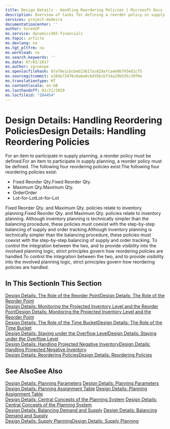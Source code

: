 ```yaml
---
title: Design Details - Handling Reordering Policies | Microsoft Docs
description: Overview of tasks for defining a reorder policy in supply planning.
services: project-madeira
documentationcenter: ''
author: SorenGP
ms.service: dynamics365-financials
ms.topic: article
ms.devlang: na
ms.tgt_pltfrm: na
ms.workload: na
ms.search.keywords: ''
ms.date: 07/01/2017
ms.author: sgroespe
ms.openlocfilehash: 07af8e1cbcbeb23617ac829afca4e0b7934d1cf5
ms.sourcegitcommit: e10de72476c6a6e0cbd35bcb714a29b535c39f0e
ms.translationtype: HT
ms.contentlocale: en-GB
ms.lasthandoff: 01/21/2019
ms.locfileid: "284454"
---
```

# <a name="design-details-handling-reordering-policies"></a><span data-ttu-id="ad985-103">Design Details: Handling Reordering Policies</span><span class="sxs-lookup"><span data-stu-id="ad985-103">Design Details: Handling Reordering Policies</span></span>
<span data-ttu-id="ad985-104">For an item to participate in supply planning, a reorder policy must be defined.</span><span class="sxs-lookup"><span data-stu-id="ad985-104">For an item to participate in supply planning, a reorder policy must be defined.</span></span> <span data-ttu-id="ad985-105">The following four reordering policies exist:</span><span class="sxs-lookup"><span data-stu-id="ad985-105">The following four reordering policies exist:</span></span>  
  
* <span data-ttu-id="ad985-106">Fixed Reorder Qty.</span><span class="sxs-lookup"><span data-stu-id="ad985-106">Fixed Reorder Qty.</span></span>  
* <span data-ttu-id="ad985-107">Maximum Qty.</span><span class="sxs-lookup"><span data-stu-id="ad985-107">Maximum Qty.</span></span>  
* <span data-ttu-id="ad985-108">Order</span><span class="sxs-lookup"><span data-stu-id="ad985-108">Order</span></span>  
* <span data-ttu-id="ad985-109">Lot-for-Lot</span><span class="sxs-lookup"><span data-stu-id="ad985-109">Lot-for-Lot</span></span>  
  
<span data-ttu-id="ad985-110">Fixed Reorder Qty. and Maximum Qty. policies relate to inventory planning.</span><span class="sxs-lookup"><span data-stu-id="ad985-110">Fixed Reorder Qty. and Maximum Qty. policies relate to inventory planning.</span></span> <span data-ttu-id="ad985-111">Although inventory planning is technically simpler than the balancing procedure, these policies must coexist with the step-by-step balancing of supply and order tracking.</span><span class="sxs-lookup"><span data-stu-id="ad985-111">Although inventory planning is technically simpler than the balancing procedure, these policies must coexist with the step-by-step balancing of supply and order tracking.</span></span> <span data-ttu-id="ad985-112">To control the integration between the two, and to provide visibility into the involved planning logic, strict principles govern how reordering policies are handled.</span><span class="sxs-lookup"><span data-stu-id="ad985-112">To control the integration between the two, and to provide visibility into the involved planning logic, strict principles govern how reordering policies are handled.</span></span>  
  
## <a name="in-this-section"></a><span data-ttu-id="ad985-113">In This Section</span><span class="sxs-lookup"><span data-stu-id="ad985-113">In This Section</span></span>  
[<span data-ttu-id="ad985-114">Design Details: The Role of the Reorder Point</span><span class="sxs-lookup"><span data-stu-id="ad985-114">Design Details: The Role of the Reorder Point</span></span>](design-details-the-role-of-the-reorder-point.md)  
[<span data-ttu-id="ad985-115">Design Details: Monitoring the Projected Inventory Level and the Reorder Point</span><span class="sxs-lookup"><span data-stu-id="ad985-115">Design Details: Monitoring the Projected Inventory Level and the Reorder Point</span></span>](design-details-monitoring-the-projected-inventory-level-and-the-reorder-point.md)  
[<span data-ttu-id="ad985-116">Design Details: The Role of the Time Bucket</span><span class="sxs-lookup"><span data-stu-id="ad985-116">Design Details: The Role of the Time Bucket</span></span>](design-details-the-role-of-the-time-bucket.md)  
[<span data-ttu-id="ad985-117">Design Details: Staying under the Overflow Level</span><span class="sxs-lookup"><span data-stu-id="ad985-117">Design Details: Staying under the Overflow Level</span></span>](design-details-staying-under-the-overflow-level.md)  
[<span data-ttu-id="ad985-118">Design Details: Handling Projected Negative Inventory</span><span class="sxs-lookup"><span data-stu-id="ad985-118">Design Details: Handling Projected Negative Inventory</span></span>](design-details-handling-projected-negative-inventory.md)  
[<span data-ttu-id="ad985-119">Design Details: Reordering Policies</span><span class="sxs-lookup"><span data-stu-id="ad985-119">Design Details: Reordering Policies</span></span>](design-details-reordering-policies.md)  
  
## <a name="see-also"></a><span data-ttu-id="ad985-120">See Also</span><span class="sxs-lookup"><span data-stu-id="ad985-120">See Also</span></span>  
<span data-ttu-id="ad985-121">[Design Details: Planning Parameters](design-details-planning-parameters.md) </span><span class="sxs-lookup"><span data-stu-id="ad985-121">[Design Details: Planning Parameters](design-details-planning-parameters.md) </span></span>  
<span data-ttu-id="ad985-122">[Design Details: Planning Assignment Table](design-details-planning-assignment-table.md) </span><span class="sxs-lookup"><span data-stu-id="ad985-122">[Design Details: Planning Assignment Table](design-details-planning-assignment-table.md) </span></span>  
<span data-ttu-id="ad985-123">[Design Details: Central Concepts of the Planning System](design-details-central-concepts-of-the-planning-system.md) </span><span class="sxs-lookup"><span data-stu-id="ad985-123">[Design Details: Central Concepts of the Planning System](design-details-central-concepts-of-the-planning-system.md) </span></span>  
<span data-ttu-id="ad985-124">[Design Details: Balancing Demand and Supply](design-details-balancing-demand-and-supply.md) </span><span class="sxs-lookup"><span data-stu-id="ad985-124">[Design Details: Balancing Demand and Supply](design-details-balancing-demand-and-supply.md) </span></span>  
[<span data-ttu-id="ad985-125">Design Details: Supply Planning</span><span class="sxs-lookup"><span data-stu-id="ad985-125">Design Details: Supply Planning</span></span>](design-details-supply-planning.md)